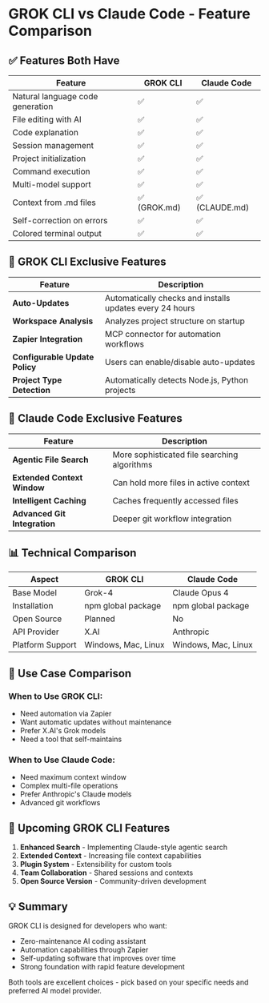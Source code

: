 # GROK CLI vs Claude Code - Feature Comparison

## ✅ Features Both Have

| Feature | GROK CLI | Claude Code |
|---------|----------|-------------|
| Natural language code generation | ✅ | ✅ |
| File editing with AI | ✅ | ✅ |
| Code explanation | ✅ | ✅ |
| Session management | ✅ | ✅ |
| Project initialization | ✅ | ✅ |
| Command execution | ✅ | ✅ |
| Multi-model support | ✅ | ✅ |
| Context from .md files | ✅ (GROK.md) | ✅ (CLAUDE.md) |
| Self-correction on errors | ✅ | ✅ |
| Colored terminal output | ✅ | ✅ |

## 🚀 GROK CLI Exclusive Features

| Feature | Description |
|---------|-------------|
| **Auto-Updates** | Automatically checks and installs updates every 24 hours |
| **Workspace Analysis** | Analyzes project structure on startup |
| **Zapier Integration** | MCP connector for automation workflows |
| **Configurable Update Policy** | Users can enable/disable auto-updates |
| **Project Type Detection** | Automatically detects Node.js, Python projects |

## 🔧 Claude Code Exclusive Features

| Feature | Description |
|---------|-------------|
| **Agentic File Search** | More sophisticated file searching algorithms |
| **Extended Context Window** | Can hold more files in active context |
| **Intelligent Caching** | Caches frequently accessed files |
| **Advanced Git Integration** | Deeper git workflow integration |

## 📊 Technical Comparison

| Aspect | GROK CLI | Claude Code |
|--------|----------|-------------|
| Base Model | Grok-4 | Claude Opus 4 |
| Installation | npm global package | npm global package |
| Open Source | Planned | No |
| API Provider | X.AI | Anthropic |
| Platform Support | Windows, Mac, Linux | Windows, Mac, Linux |

## 🎯 Use Case Comparison

### When to Use GROK CLI:
- Need automation via Zapier
- Want automatic updates without maintenance
- Prefer X.AI's Grok models
- Need a tool that self-maintains

### When to Use Claude Code:
- Need maximum context window
- Complex multi-file operations
- Prefer Anthropic's Claude models
- Advanced git workflows

## 🔮 Upcoming GROK CLI Features

1. **Enhanced Search** - Implementing Claude-style agentic search
2. **Extended Context** - Increasing file context capabilities
3. **Plugin System** - Extensibility for custom tools
4. **Team Collaboration** - Shared sessions and contexts
5. **Open Source Version** - Community-driven development

## 💡 Summary

GROK CLI is designed for developers who want:
- Zero-maintenance AI coding assistant
- Automation capabilities through Zapier
- Self-updating software that improves over time
- Strong foundation with rapid feature development

Both tools are excellent choices - pick based on your specific needs and preferred AI model provider.